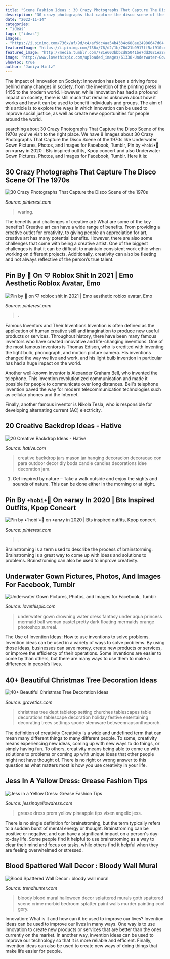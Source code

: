 ```yaml
---
title: "Scene Fashion Ideas : 30 Crazy Photographs That Capture The Disco Scene Of The 1970s"
description: "30 crazy photographs that capture the disco scene of the 1970s"
date: "2022-11-14"
categories:
- "ideas"
tags: ["ideas"]
images:
- "https://i.pinimg.com/736x/af/9d/c4/af9dc4aa54b4334c688ae24986647d04.jpg"
featuredImage: "https://i.pinimg.com/736x/76/d2/1b/76d21b9917ff5af910ce12019764192f.jpg"
featured_image: "http://media.tumblr.com/781e603bbbcd85041be7dd3021ea2c25/tumblr_inline_mm1hc3ghn41qz4rgp.jpg"
image: "http://www.lovethispic.com/uploaded_images/61338-Underwater-Gown.jpg"
ShowToc: true
author: "Janiya Hintz"
---
```



The Impact of Innovation on Society:
Innovation has been a driving force behind many changes in society, from the invention of the printing press in 1455 to the modern world. However, while innovation has had a profound impact on society, there is still much that remains unknown about how it works and how it can be used to benefit individuals and groups. The aim of this article is to explore the ways in which innovation can be used to improve social justice, as well as create new opportunities for people around the world.

	

		
searching about 30 Crazy Photographs That Capture the Disco Scene of the 1970s you've visit to the right place. We have 8 Images about 30 Crazy Photographs That Capture the Disco Scene of the 1970s like Underwater Gown Pictures, Photos, and Images for Facebook, Tumblr, Pin by •`hobi`•🌻 on ⋄arмy in 2020 | Bts inspired outfits, Kpop concert and also Underwater Gown Pictures, Photos, and Images for Facebook, Tumblr. Here it is:
		
    
## 30 Crazy Photographs That Capture The Disco Scene Of The 1970s

<img loading=lazy src="https://i.pinimg.com/736x/76/d2/1b/76d21b9917ff5af910ce12019764192f.jpg" onerror="this.onerror=null;this.src='https://tse3.mm.bing.net/th?id=OIP.nfNroiQ4OLe7rRnvBh73MAHaE9&amp;pid=15.1';" alt="30 Crazy Photographs That Capture the Disco Scene of the 1970s">

_Source: pinterest.com_

>waring. 

	

The benefits and challenges of creative art: What are some of the key benefits?
Creative art can have a wide range of benefits. From providing a creative outlet for creativity, to giving people an appreciation for art, creative art has many potential benefits. However, there are also some challenges that come with being a creative artist. One of the biggest challenges is that it can be difficult to maintain consistent work ethic when working on different projects. Additionally, creativity can also be fleeting and not always reflective of the person’s true talent.

    
## Pin By 🖤 On ♡ Roblox Shit In 2021 | Emo Aesthetic Roblox Avatar, Emo

<img loading=lazy src="https://i.pinimg.com/736x/a8/a6/a7/a8a6a7d7f641e3481b3c5c5ac5dab52d.jpg" onerror="this.onerror=null;this.src='https://tse1.mm.bing.net/th?id=OIP.NJtB69u21X5BEFKAGCDHsAHaJ4&amp;pid=15.1';" alt="Pin by 🖤 on ♡ roblox shit in 2021 | Emo aesthetic roblox avatar, Emo">

_Source: pinterest.com_

>. 

	

Famous Inventors and Their Inventions
Invention is often defined as the application of human creative skill and imagination to produce new useful products or services. Throughout history, there have been many famous inventors who have created innovative and life-changing inventions.
One of the most famous inventors is Thomas Edison, who is credited with inventing the light bulb, phonograph, and motion picture camera. His inventions changed the way we live and work, and his light bulb invention in particular has had a huge impact on the world.

Another well-known inventor is Alexander Graham Bell, who invented the telephone. This invention revolutionized communication and made it possible for people to communicate over long distances. Bell's telephone invention paved the way for modern telecommunication technologies such as cellular phones and the Internet.

Finally, another famous inventor is Nikola Tesla, who is responsible for developing alternating current (AC) electricity.

    
## 20 Creative Backdrop Ideas - Hative

<img loading=lazy src="http://hative.com/wp-content/uploads/2014/12/backdrop-ideas/5-creative-backdrop-ideas.jpg" onerror="this.onerror=null;this.src='https://tse3.mm.bing.net/th?id=OIP.aL7U0_YIQdbAzbS8mo4zwwHaLI&amp;pid=15.1';" alt="20 Creative Backdrop Ideas - Hative">

_Source: hative.com_

>creative backdrop jars mason jar hanging decoracion decoracao con para outdoor decor diy boda candle candles decorations idee decoration jam. 

	

1. Get inspired by nature – Take a walk outside and enjoy the sights and sounds of nature. This can be done either in the morning or at night.

    
## Pin By •`hobi`•🌻 On ⋄arмy In 2020 | Bts Inspired Outfits, Kpop Concert

<img loading=lazy src="https://i.pinimg.com/736x/af/9d/c4/af9dc4aa54b4334c688ae24986647d04.jpg" onerror="this.onerror=null;this.src='https://tse4.mm.bing.net/th?id=OIP.9mkjdUiy0Xr2-MThlzmdTQHaJ3&amp;pid=15.1';" alt="Pin by •`hobi`•🌻 on ⋄arмy in 2020 | Bts inspired outfits, Kpop concert">

_Source: pinterest.com_

>. 

	

Brainstroming is a term used to describe the process of brainstorming. Brainstroming is a great way to come up with ideas and solutions to problems. Brainstroming can also be used to improve creativity.

    
## Underwater Gown Pictures, Photos, And Images For Facebook, Tumblr

<img loading=lazy src="http://www.lovethispic.com/uploaded_images/61338-Underwater-Gown.jpg" onerror="this.onerror=null;this.src='https://tse2.mm.bing.net/th?id=OIP.YVADttF5rd7TP8DKlhvIBAHaLK&amp;pid=15.1';" alt="Underwater Gown Pictures, Photos, and Images for Facebook, Tumblr">

_Source: lovethispic.com_

>underwater gown drowning water dress fantasy under aqua princess mermaid ball woman pastel pretty dark floating mermaids orange photoshop surreal. 

	

The Use of Invention Ideas: How to use inventions to solve problems.
Invention ideas can be used in a variety of ways to solve problems. By using those ideas, businesses can save money, create new products or services, or improve the efficiency of their operations. Some inventions are easier to come by than others, but there are many ways to use them to make a difference in people’s lives.

    
## 40+ Beautiful Christmas Tree Decoration Ideas

<img loading=lazy src="https://www.gravetics.com/wp-content/uploads/2017/10/Beautiful-Christmas-Tree-Decorations-Ideas.jpg" onerror="this.onerror=null;this.src='https://tse4.mm.bing.net/th?id=OIP.TL9-8xj1smJlJUKvkgiakwHaLL&amp;pid=15.1';" alt="40+ Beautiful Christmas Tree Decoration Ideas">

_Source: gravetics.com_

>christmas tree dept tabletop setting churches tablescapes table decorations tablescape decoration holiday festive entertaining decorating trees settings spode stemware betweennapsontheporch. 

	

The definition of creativity
Creativity is a wide and undefined term that can mean many different things to many different people. To some, creativity means experiencing new ideas, coming up with new ways to do things, or simply having fun. To others, creativity means being able to come up with solutions to problems or coming up with unique ideas that other people might not have thought of. There is no right or wrong answer to this question as what matters most is how you use creativity in your life.

    
## Jess In A Yellow Dress: Grease Fashion Tips

<img loading=lazy src="http://media.tumblr.com/781e603bbbcd85041be7dd3021ea2c25/tumblr_inline_mm1hc3ghn41qz4rgp.jpg" onerror="this.onerror=null;this.src='https://tse1.mm.bing.net/th?id=OIP.HLZzP0uAagTlIuLXAg-CdgHaDK&amp;pid=15.1';" alt="Jess in a Yellow Dress: Grease Fashion Tips">

_Source: jessinayellowdress.com_

>grease dress prom yellow pineapple tips vixen angelic jess. 

	

There is no single definition for brainstroming, but the term typically refers to a sudden burst of mental energy or thought. Brainstroming can be positive or negative, and can have a significant impact on a person's day-to-day life. Some people find it helpful to use brainstroming as a way to clear their mind and focus on tasks, while others find it helpful when they are feeling overwhelmed or stressed.

    
## Blood Spattered Wall Decor : Bloody Wall Mural

<img loading=lazy src="http://cdn.trendhunterstatic.com/thumbs/bloody-wall-mural.jpeg" onerror="this.onerror=null;this.src='https://tse2.mm.bing.net/th?id=OIP.xtzu2YNnN3hv_X5w1V724gHaHa&amp;pid=15.1';" alt="Blood Spattered Wall Decor : bloody wall mural">

_Source: trendhunter.com_

>bloody blood mural halloween decor splattered murals goth spattered scene crime morbid bedroom splatter paint walls murder painting cool gory. 

	

Innovation: What is it and how can it be used to improve our lives?
Invention ideas can be used to improve our lives in many ways. One way is to use innovation to create new products or services that are better than the ones currently on the market. In another way, invention ideas can be used to improve our technology so that it is more reliable and efficient. Finally, invention ideas can also be used to create new ways of doing things that make life easier for people.

